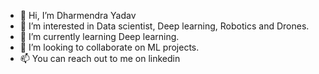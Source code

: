 - 👋 Hi, I’m Dharmendra Yadav
- 👀 I’m interested in Data scientist, Deep learning, Robotics and Drones.
- 🌱 I’m currently learning Deep learning.
- 💞️ I’m looking to collaborate on ML projects.
- 📫 You can reach out to me on linkedin

<!---
DharmendraYadav96/DharmendraYadav96 is a ✨ special ✨ repository because its `README.md` (this file) appears on your GitHub profile.
You can click the Preview link to take a look at your changes.
--->
